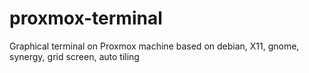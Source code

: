 # proxmox-terminal
Graphical terminal on Proxmox machine based on debian, X11, gnome, synergy, grid screen, auto tiling
